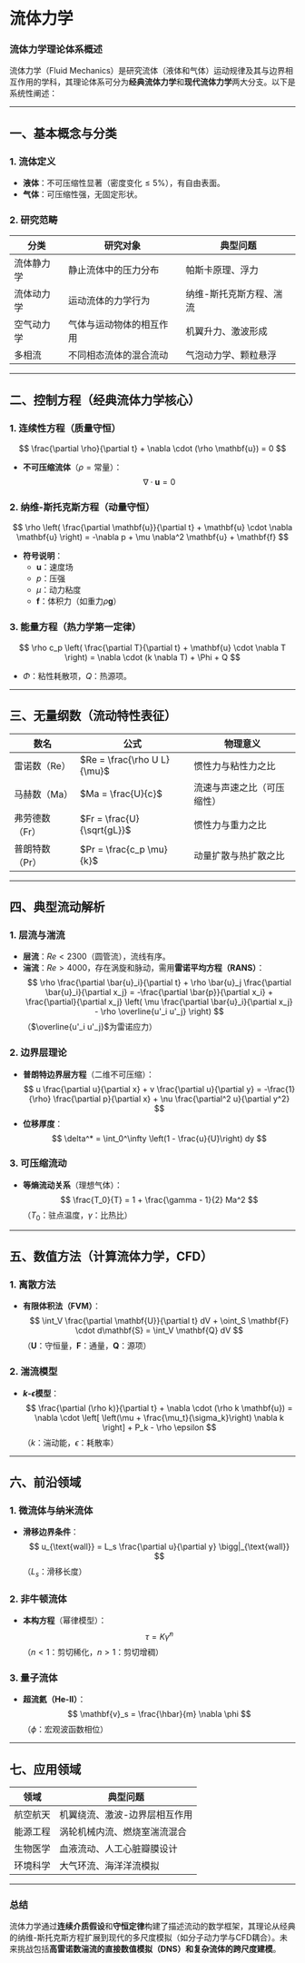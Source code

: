 # 流体力学

### **流体力学理论体系概述**

流体力学（Fluid Mechanics）是研究流体（液体和气体）运动规律及其与边界相互作用的学科，其理论体系可分为**经典流体力学**和**现代流体力学**两大分支。以下是系统性阐述：

---

## **一、基本概念与分类**
### **1. 流体定义**
- **液体**：不可压缩性显著（密度变化$\leq 5\%$），有自由表面。
- **气体**：可压缩性强，无固定形状。

### **2. 研究范畴**
| **分类**          | **研究对象**                     | **典型问题**                  |
|--------------------|----------------------------------|-------------------------------|
| 流体静力学         | 静止流体中的压力分布             | 帕斯卡原理、浮力              |
| 流体动力学         | 运动流体的力学行为               | 纳维-斯托克斯方程、湍流       |
| 空气动力学         | 气体与运动物体的相互作用         | 机翼升力、激波形成            |
| 多相流             | 不同相态流体的混合流动           | 气泡动力学、颗粒悬浮          |

---

## **二、控制方程（经典流体力学核心）**
### **1. 连续性方程（质量守恒）**
$$ \frac{\partial \rho}{\partial t} + \nabla \cdot (\rho \mathbf{u}) = 0 $$
- **不可压缩流体**（$\rho = \text{常量}$）：  
  $$ \nabla \cdot \mathbf{u} = 0 $$

### **2. 纳维-斯托克斯方程（动量守恒）**
$$ \rho \left( \frac{\partial \mathbf{u}}{\partial t} + \mathbf{u} \cdot \nabla \mathbf{u} \right) = -\nabla p + \mu \nabla^2 \mathbf{u} + \mathbf{f} $$
- **符号说明**：  
  - $\mathbf{u}$：速度场  
  - $p$：压强  
  - $\mu$：动力粘度  
  - $\mathbf{f}$：体积力（如重力$\rho \mathbf{g}$）

### **3. 能量方程（热力学第一定律）**
$$ \rho c_p \left( \frac{\partial T}{\partial t} + \mathbf{u} \cdot \nabla T \right) = \nabla \cdot (k \nabla T) + \Phi + Q $$
- $\Phi$：粘性耗散项，$Q$：热源项。

---

## **三、无量纲数（流动特性表征）**
| **数名**         | **公式**                          | **物理意义**                  |
|-------------------|-----------------------------------|-------------------------------|
| 雷诺数（Re）      | $Re = \frac{\rho U L}{\mu}$      | 惯性力与粘性力之比            |
| 马赫数（Ma）      | $Ma = \frac{U}{c}$               | 流速与声速之比（可压缩性）    |
| 弗劳德数（Fr）    | $Fr = \frac{U}{\sqrt{gL}}$       | 惯性力与重力之比              |
| 普朗特数（Pr）    | $Pr = \frac{c_p \mu}{k}$         | 动量扩散与热扩散之比          |

---

## **四、典型流动解析**
### **1. 层流与湍流**
- **层流**：$Re < 2300$（圆管流），流线有序。
- **湍流**：$Re > 4000$，存在涡旋和脉动，需用**雷诺平均方程（RANS）**：  
  $$ \rho \frac{\partial \bar{u}_i}{\partial t} + \rho \bar{u}_j \frac{\partial \bar{u}_i}{\partial x_j} = -\frac{\partial \bar{p}}{\partial x_i} + \frac{\partial}{\partial x_j} \left( \mu \frac{\partial \bar{u}_i}{\partial x_j} - \rho \overline{u'_i u'_j} \right) $$
  （$\overline{u'_i u'_j}$为雷诺应力）

### **2. 边界层理论**
- **普朗特边界层方程**（二维不可压缩）：  
  $$ u \frac{\partial u}{\partial x} + v \frac{\partial u}{\partial y} = -\frac{1}{\rho} \frac{\partial p}{\partial x} + \nu \frac{\partial^2 u}{\partial y^2} $$
- **位移厚度**：  
  $$ \delta^* = \int_0^\infty \left(1 - \frac{u}{U}\right) dy $$

### **3. 可压缩流动**
- **等熵流动关系**（理想气体）：  
  $$ \frac{T_0}{T} = 1 + \frac{\gamma - 1}{2} Ma^2 $$
  （$T_0$：驻点温度，$\gamma$：比热比）

---

## **五、数值方法（计算流体力学，CFD）**
### **1. 离散方法**
- **有限体积法（FVM）**：  
  $$ \int_V \frac{\partial \mathbf{U}}{\partial t} dV + \oint_S \mathbf{F} \cdot d\mathbf{S} = \int_V \mathbf{Q} dV $$
  （$\mathbf{U}$：守恒量，$\mathbf{F}$：通量，$\mathbf{Q}$：源项）

### **2. 湍流模型**
- **$k$-$\epsilon$模型**：  
  $$ \frac{\partial (\rho k)}{\partial t} + \nabla \cdot (\rho k \mathbf{u}) = \nabla \cdot \left[ \left(\mu + \frac{\mu_t}{\sigma_k}\right) \nabla k \right] + P_k - \rho \epsilon $$
  （$k$：湍动能，$\epsilon$：耗散率）

---

## **六、前沿领域**
### **1. 微流体与纳米流体**
- **滑移边界条件**：  
  $$ u_{\text{wall}} = L_s \frac{\partial u}{\partial y} \bigg|_{\text{wall}} $$
  （$L_s$：滑移长度）

### **2. 非牛顿流体**
- **本构方程**（幂律模型）：  
  $$ \tau = K \dot{\gamma}^n $$
  （$n < 1$：剪切稀化，$n > 1$：剪切增稠）

### **3. 量子流体**
- **超流氦（He-II）**：  
  $$ \mathbf{v}_s = \frac{\hbar}{m} \nabla \phi $$
  （$\phi$：宏观波函数相位）

---

## **七、应用领域**
| **领域**         | **典型问题**                      |
|------------------|-----------------------------------|
| 航空航天         | 机翼绕流、激波-边界层相互作用     |
| 能源工程         | 涡轮机械内流、燃烧室湍流混合      |
| 生物医学         | 血液流动、人工心脏瓣膜设计        |
| 环境科学         | 大气环流、海洋洋流模拟            |

---

### **总结**
流体力学通过**连续介质假设**和**守恒定律**构建了描述流动的数学框架，其理论从经典的纳维-斯托克斯方程扩展到现代的多尺度模拟（如分子动力学与CFD耦合）。未来挑战包括**高雷诺数湍流的直接数值模拟（DNS）**和**复杂流体的跨尺度建模**。